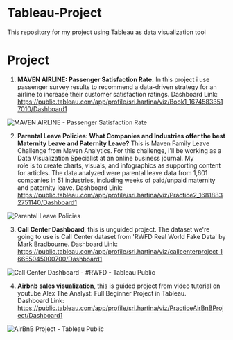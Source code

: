 # Tableau-Project
This repository for my project using Tableau as data visualization tool

# Project

1. **MAVEN AIRLINE: Passenger Satisfaction Rate.** In this project i use passenger survey results to recommend a data-driven strategy for an airline to increase their customer satisfaction          ratings. Dashboard Link: https://public.tableau.com/app/profile/sri.hartina/viz/Book1_16745833517010/Dashboard1

![MAVEN AIRLINE - Passenger Satisfaction Rate](https://github.com/tinashdj/Tableau-Project/assets/110084624/d5183e9e-a95d-4cc5-a137-a2c81237c2d5)



2. **Parental Leave Policies: What Companies and Industries offer the best Maternity Leave and Paternity Leave?**
   This is Maven Family Leave Challenge from Maven Analytics. For this challenge, i'll be working as a Data Visualization Specialist at an online business journal. My  
   role is to create charts, visuals, and infographics as supporting content for articles. The data analyzed were parental leave data from 1,601 companies in 51 
   industries, including weeks of paid/unpaid maternity and paternity leave.
   Dashboard Link: https://public.tableau.com/app/profile/sri.hartina/viz/Practice2_16818832751140/Dashboard1 
   
![Parental Leave Policies](https://user-images.githubusercontent.com/110084624/233935734-76108c6c-91bd-42e8-8bd3-00497056f3b7.png)



3. **Call Center Dashboard**, this is unguided project. The dataset we're going to use is Call Center dataset from 'RWFD Real World Fake Data' by Mark Bradbourne.
   Dashboard Link: https://public.tableau.com/app/profile/sri.hartina/viz/callcenterproject_16655045000700/Dashboard1
   
![Call Center Dashboard - #RWFD - Tableau Public](https://user-images.githubusercontent.com/110084624/233933765-d7a94d7d-22fe-4b25-8e9e-bf4166cb50fc.png)



4. **Airbnb sales visualization**, this is guided project from video tutorial on youtube Alex The Analyst: Full Beginner Project in Tableau.  
    Dashboard Link: https://public.tableau.com/app/profile/sri.hartina/viz/PracticeAirBnBProject/Dashboard1
   
 ![AirBnB Project - Tableau Public](https://user-images.githubusercontent.com/110084624/233934432-d5041152-ff5e-4d02-8be7-25eff92b357b.png)





